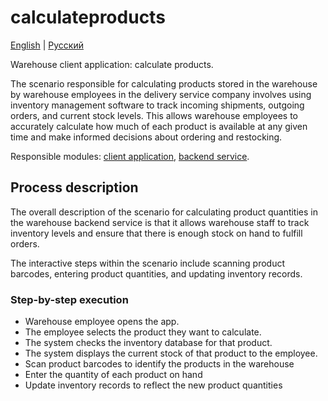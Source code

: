 # calculateproducts

[English](calculateproducts.md) | [Русский](calculateproducts.ru.md)

Warehouse client application: calculate products.

The scenario responsible for calculating products stored in the warehouse by warehouse employees in the delivery service company involves using inventory management software to track incoming shipments, outgoing orders, and current stock levels. 
This allows warehouse employees to accurately calculate how much of each product is available at any given time and make informed decisions about ordering and restocking.

Responsible modules: [client application](../../frontend/warehouseclient.md), [backend service](../../backend/warehousebackend.md).

## Process description

The overall description of the scenario for calculating product quantities in the warehouse backend service is that it allows warehouse staff to track inventory levels and ensure that there is enough stock on hand to fulfill orders. 

The interactive steps within the scenario include scanning product barcodes, entering product quantities, and updating inventory records.

### Step-by-step execution

- Warehouse employee opens the app.
- The employee selects the product they want to calculate.
- The system checks the inventory database for that product.
- The system displays the current stock of that product to the employee.
- Scan product barcodes to identify the products in the warehouse
- Enter the quantity of each product on hand
- Update inventory records to reflect the new product quantities
